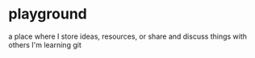 # playground
a place where I store ideas, resources, or share and discuss things with others
I'm learning git
